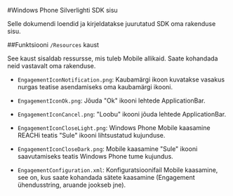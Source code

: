 <properties 
    pageTitle="Windows Phone Silverlighti SDK sisu" 
    description="Lisateavet Windows Phone Silverlighti SDK sisu Azure Mobile kaasamine"                     
    services="mobile-engagement" 
    documentationCenter="mobile" 
    authors="piyushjo" 
    manager="dwrede"
    editor="" />

<tags 
    ms.service="mobile-engagement" 
    ms.workload="mobile" 
    ms.tgt_pltfrm="mobile-windows-phone"
    ms.devlang="na"
    ms.topic="article"
    ms.date="08/19/2016" 
    ms.author="piyushjo" />
    
#<a name="windows-phone-silverlight-sdk-content"></a>Windows Phone Silverlighti SDK sisu

Selle dokumendi loendid ja kirjeldatakse juurutatud SDK oma rakenduse sisu.

##<a name="the-resources-folder"></a>Funktsiooni `/Resources` kaust 

See kaust sisaldab ressursse, mis tuleb Mobile allikaid. Saate kohandada neid vastavalt oma rakenduse.

- `EngagementIconNotification.png`: Kaubamärgi ikoon kuvatakse vasakus nurgas teatise asendamiseks oma kaubamärgi ikooni.

- `EngagementIconOk.png`: Jõuda "Ok" ikooni lehtede ApplicationBar.
 
- `EngagementIconCancel.png`: "Loobu" ikooni jõuda lehtede ApplicationBar.
 
- `EngagementIconCloseLight.png`: Windows Phone Mobile kaasamine REACHi teatis "Sule" ikooni lihtsustatud kujunduse.
 
- `EngagementIconCloseDark.png`: Mobile kaasamine "Sule" ikooni saavutamiseks teatis Windows Phone tume kujundus.

- `EngagementConfiguration.xml`: Konfiguratsioonifail Mobile kaasamine, see on, kus saate kohandada sätete kaasamine (Engagement ühendusstring, aruande jookseb jne).
 
